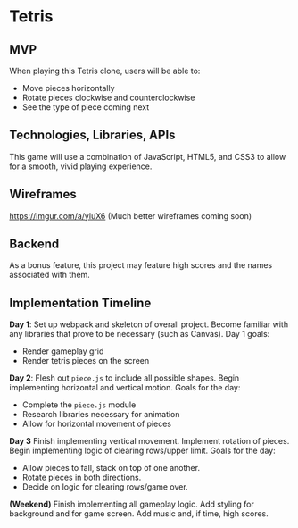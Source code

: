 # Tetris

## MVP

When playing this Tetris clone, users will be able to:
* Move pieces horizontally
* Rotate pieces clockwise and counterclockwise
* See the type of piece coming next

## Technologies, Libraries, APIs

This game will use a combination of JavaScript, HTML5, and CSS3 to allow for a smooth, vivid playing experience.

## Wireframes

https://imgur.com/a/yluX6
(Much better wireframes coming soon)

## Backend

As a bonus feature, this project may feature high scores and the names associated with them.

## Implementation Timeline

**Day 1**: Set up webpack and skeleton of overall project. Become familiar with any libraries that prove to be necessary (such as Canvas). Day 1 goals:
* Render gameplay grid
* Render tetris pieces on the screen

**Day 2**: Flesh out `piece.js` to include all possible shapes. Begin implementing horizontal and vertical motion. Goals for the day:
* Complete the `piece.js` module
* Research libraries necessary for animation
* Allow for horizontal movement of pieces

**Day 3** Finish implementing vertical movement. Implement rotation of pieces. Begin implementing logic of clearing rows/upper limit. Goals for the day:
* Allow pieces to fall, stack on top of one another.
* Rotate pieces in both directions.
* Decide on logic for clearing rows/game over.

**(Weekend)** Finish implementing all gameplay logic. Add styling for background and for game screen. Add music and, if time, high scores.
